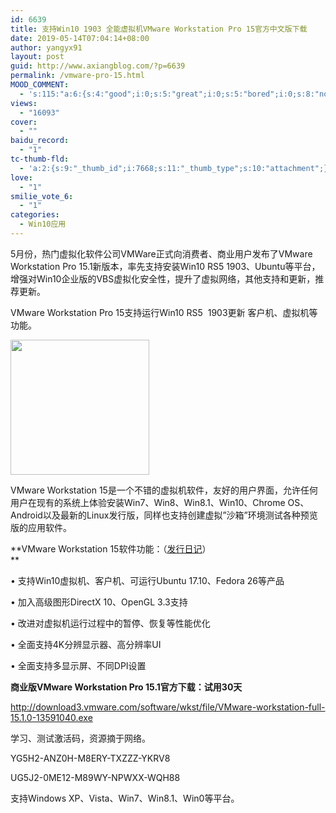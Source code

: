 ```yaml
---
id: 6639
title: 支持Win10 1903 全能虚拟机VMware Workstation Pro 15官方中文版下载
date: 2019-05-14T07:04:14+08:00
author: yangyx91
layout: post
guid: http://www.axiangblog.com/?p=6639
permalink: /vmware-pro-15.html
MOOD_COMMENT:
  - 's:115:"a:6:{s:4:"good";i:0;s:5:"great";i:0;s:5:"bored";i:0;s:8:"nonsense";i:0;s:13:"notunderstand";i:0;s:7:"passing";i:0;}";'
views:
  - "16093"
cover:
  - ""
baidu_record:
  - "1"
tc-thumb-fld:
  - 'a:2:{s:9:"_thumb_id";i:7668;s:11:"_thumb_type";s:10:"attachment";}'
love:
  - "1"
smilie_vote_6:
  - "1"
categories:
  - Win10应用
---
```

5月份，热门虚拟化软件公司VMWare正式向消费者、商业用户发布了VMware Workstation Pro 15.1新版本，率先支持安装Win10 RS5 1903、Ubuntu等平台，增强对Win10企业版的VBS虚拟化安全性，提升了虚拟网络，其他支持和更新，推荐更新。

VMware Workstation Pro 15支持运行Win10 RS5  1903更新 客户机、虚拟机等功能。

<!--more-->

<img loading="lazy" class=" wp-image-10079 aligncenter" src="/wp-content/uploads/2017/03/vmware14-300x292.jpg" alt="" width="222" height="216" /> 

VMware Workstation 15是一个不错的虚拟机软件，友好的用户界面，允许任何用户在现有的系统上体验安装Win7、Win8、Win8.1、Win10、Chrome OS、Android以及最新的Linux发行版，同样也支持创建虚拟&#8221;沙箱&#8221;环境测试各种预览版的应用软件。

**VMware Workstation 15软件功能：（<a href="https://docs.vmware.com/en/VMware-Workstation-Pro/15/rn/VMware-Workstation-151-Pro-Release-Notes.html" target="_blank"  rel="nofollow" >发行日记</a>）  
** 

• 支持Win10虚拟机、客户机、可运行Ubuntu 17.10、Fedora 26等产品

• 加入高级图形DirectX 10、OpenGL 3.3支持

• 改进对虚拟机运行过程中的暂停、恢复等性能优化

• 全面支持4K分辨显示器、高分辨率UI

• 全面支持多显示屏、不同DPI设置

**商业版VMware Workstation Pro 15.1官方下载：试用30天**

<a href="http://download3.vmware.com/software/wkst/file/VMware-workstation-full-15.1.0-13591040.exe" target="_blank"  rel="nofollow" >http://download3.vmware.com/software/wkst/file/VMware-workstation-full-15.1.0-13591040.exe</a>

学习、测试激活码，资源摘于网络。

YG5H2-ANZ0H-M8ERY-TXZZZ-YKRV8

UG5J2-0ME12-M89WY-NPWXX-WQH88

支持Windows XP、Vista、Win7、Win8.1、Win0等平台。
